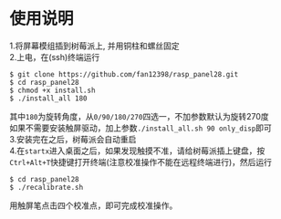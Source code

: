 # 使用说明

1.将屏幕模组插到树莓派上, 并用铜柱和螺丝固定  
2.上电，在(ssh)终端运行
```
$ git clone https://github.com/fan12398/rasp_panel28.git
$ cd rasp_panel28
$ chmod +x install.sh
$ ./install_all 180
```
其中`180`为旋转角度，从`0/90/180/270`四选一，不加参数默认为旋转270度  
如果不需要安装触屏驱动，加上参数`./install_all.sh 90 only_disp`即可  
3.安装完在之后，树莓派会自动重启  
4.在`startx`进入桌面之后，如果发现触摸不准，请给树莓派插上键盘，按`Ctrl+Alt+T`快捷键打开终端(注意校准操作不能在远程终端进行)，然后运行
```
$ cd rasp_panel28
$ ./recalibrate.sh
```
用触屏笔点击四个校准点，即可完成校准操作。
